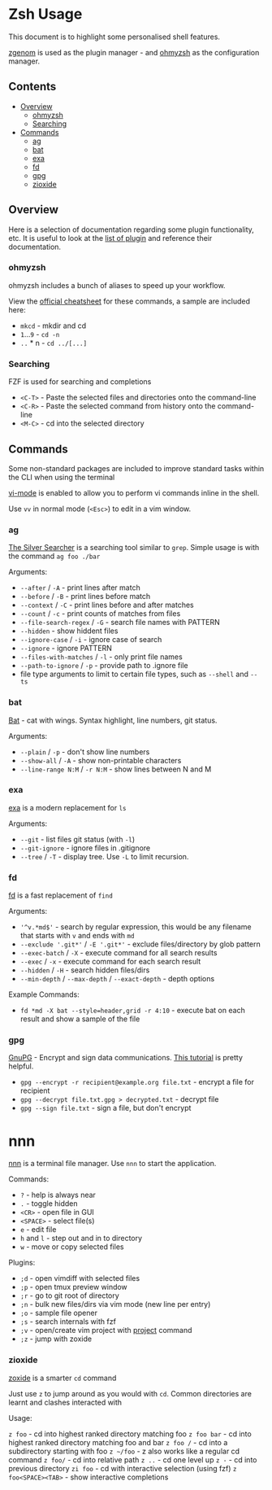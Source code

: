 # Zsh Usage

This document is to highlight some personalised shell features.

[zgenom](https://github.com/jandamm/zgenom) is used as the plugin manager - and [ohmyzsh](https://github.com/ohmyzsh/ohmyzsh/) as the configuration manager.

## Contents

<!-- vim-md-toc format=bullets ignore=^Contents$ -->
* [Overview](#overview)
  * [ohmyzsh](#ohmyzsh)
  * [Searching](#searching)
* [Commands](#commands)
  * [ag](#ag)
  * [bat](#bat)
  * [exa](#exa)
  * [fd](#fd)
  * [gpg](#gpg)
  * [zioxide](#zioxide)
<!-- vim-md-toc END -->

## Overview

Here is a selection of documentation regarding some plugin functionality, etc. It is useful to look at the [list of plugin](./.zsh/plugins.zsh) and reference their documentation.

### ohmyzsh

ohmyzsh includes a bunch of aliases to speed up your workflow.

View the [official cheatsheet](https://github.com/ohmyzsh/ohmyzsh/wiki/Cheatsheet) for these commands, a sample are included here:

- `mkcd` - mkdir and cd
- `1`...`9` - `cd -n`
- `..` * n - `cd ../[...]`

### Searching

FZF is used for searching and completions

- `<C-T>` - Paste the selected files and directories onto the command-line
- `<C-R>` - Paste the selected command from history onto the command-line
- `<M-C>` - cd into the selected directory

## Commands

Some non-standard packages are included to improve standard tasks within the CLI when using the terminal

[vi-mode](https://github.com/ohmyzsh/ohmyzsh/tree/master/plugins/vi-mode) is enabled to allow you to perform vi commands inline in the shell.

Use `vv` in normal mode (`<Esc>`) to edit in a vim window.

### ag

[The Silver Searcher](https://github.com/ggreer/the_silver_searcher) is a searching tool similar to `grep`. Simple usage is with the command `ag foo ./bar`

Arguments:

- `--after` / `-A` - print lines after match
- `--before` / `-B` - print lines before match
- `--context` / `-C` - print lines before and after matches
- `--count` / `-c` - print counts of matches from files
- `--file-search-regex` / `-G` - search file names with PATTERN
- `--hidden` - show hiddent files
- `--ignore-case` / `-i` - ignore case of search
- `--ignore` - ignore PATTERN
- `--files-with-matches` / `-l` - only print file names
- `--path-to-ignore` / `-p` - provide path to .ignore file
- file type arguments to limit to certain file types, such as `--shell` and `--ts`

### bat

[Bat](https://github.com/sharkdp/bat) - cat with wings. Syntax highlight, line numbers, git status.

Arguments:

- `--plain` / `-p` - don't show line numbers
- `--show-all` / `-A` - show non-printable characters
- `--line-range N:M` / `-r N:M` - show lines between N and M

### exa

[exa](https://github.com/ogham/exa) is a modern replacement for `ls`

Arguments:

- `--git` - list files git status (with `-l`)
- `--git-ignore` - ignore files in .gitignore
- `--tree` / `-T` - display tree. Use `-L` to limit recursion.

### fd

[fd](https://github.com/sharkdp/fd) is a fast replacement of `find`

Arguments:

- `'^v.*md$'` - search by regular expression, this would be any filename that starts with `v` and ends with `md`
- `--exclude '.git*'` / `-E '.git*'` - exclude files/directory by glob pattern
- `--exec-batch` / `-X` - execute command for all search results
- `--exec` / `-x` - execute command for each search result
- `--hidden` / `-H` - search hidden files/dirs
- `--min-depth` / `--max-depth` / `--exact-depth` - depth options

Example Commands:

- `fd *md -X bat --style=header,grid -r 4:10` - execute bat on each result and show a sample of the file

### gpg

[GnuPG](https://gnupg.org/) - Encrypt and sign data communications. [This tutorial](https://www.devdungeon.com/content/gpg-tutorial) is pretty helpful.


- `gpg --encrypt -r recipient@example.org file.txt` - encrypt a file for recipient
- `gpg --decrypt file.txt.gpg > decrypted.txt` - decrypt file
- `gpg --sign file.txt` - sign a file, but don't encrypt

# nnn

[nnn](https://github.com/jarun/nnn) is a terminal file manager. Use `nnn` to start the application.

Commands:

- `?` - help is always near
- `.` - toggle hidden
- `<CR>` - open file in GUI
- `<SPACE>` - select file(s)
- `e` - edit file
- `h` and `l` - step out and in to directory
- `w` - move or copy selected files

Plugins:

- `;d` - open vimdiff with selected files
- `;p` - open tmux preview window
- `;r` - go to git root of directory
- `;n` - bulk new files/dirs via vim mode (new line per entry)
- `;o` - sample file opener
- `;s` - search internals with fzf
- `;v` - open/create vim project with [project](../bin/project) command
- `;z` - jump with zoxide

### zioxide

[zoxide](https://github.com/ajeetdsouza/zoxide) is a smarter `cd` command

Just use `z` to jump around as you would with `cd`. Common directories are learnt and clashes interacted with

Usage:

`z foo` - cd into highest ranked directory matching foo
`z foo bar` - cd into highest ranked directory matching foo and bar
`z foo /` - cd into a subdirectory starting with foo
`z ~/foo` - z also works like a regular cd command
`z foo/` - cd into relative path
`z ..` - cd one level up
`z -` - cd into previous directory
`zi foo` - cd with interactive selection (using fzf)
`z foo<SPACE><TAB>` - show interactive completions
